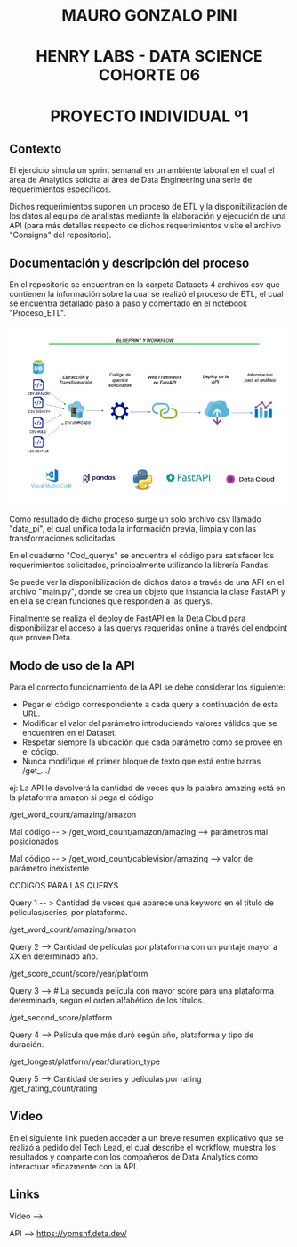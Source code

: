  <h1 align=center> MAURO GONZALO PINI
 <h1 align=center> HENRY LABS - DATA SCIENCE COHORTE 06
 <h1 align=center> PROYECTO INDIVIDUAL º1
  
 

## **Contexto**

El ejercicio simula un sprint semanal en un ambiente laboral en el cual el área de Analytics solicita al área de Data Engineering una serie de requerimientos específicos. 

Dichos requerimientos suponen un proceso de ETL y la disponibilización de los datos al equipo de analistas mediante la elaboración y ejecución de una API (para más detalles respecto de dichos requerimientos visite el archivo "Consigna" del repositorio).

## **Documentación y descripción del proceso**

En el repositorio se encuentran en la carpeta Datasets 4 archivos csv que contienen la información sobre la cual se realizó el proceso de ETL, el cual se encuentra detallado paso a paso y comentado en el notebook "Proceso_ETL".

![](Datasets/Blueprint%20y%20Workflow.png)

Como resultado de dicho proceso surge un solo archivo csv llamado "data_pi", el cual unifica toda la información previa, limpia y con las transformaciones solicitadas.

En el cuaderno "Cod_querys" se encuentra el código para satisfacer los requerimientos solicitados, principalmente utilizando la librería Pandas.   

Se puede ver la disponibilización de dichos datos a través de una API en el archivo "main.py", donde se crea un objeto que instancia la clase FastAPI y en ella se crean funciones que responden a las querys.

Finalmente se realiza el deploy de FastAPI en la Deta Cloud para disponibilizar el acceso a las querys requeridas online a través del endpoint que provee Deta.

## **Modo de uso de la API**

Para el correcto funcionamiento de la API se debe considerar los siguiente:

* Pegar el código correspondiente a cada query a continuación de esta URL.
* Modificar el valor del parámetro introduciendo valores válidos que se encuentren en el Dataset.
* Respetar siempre la ubicación que cada parámetro como se provee en el código.
* Nunca modifique el primer bloque de texto que está entre barras /get_.../

ej: La API le devolverá la cantidad de veces que la palabra amazing está en la plataforma amazon si pega el código

/get_word_count/amazing/amazon 
  

Mal código -- > /get_word_count/amazon/amazing   --> parámetros mal posicionados
  
Mal código -- > /get_word_count/cablevision/amazing   --> valor de parámetro inexistente


CODIGOS PARA LAS QUERYS

Query 1 -- > Cantidad de veces que aparece una keyword en el título de peliculas/series, por plataforma.

/get_word_count/amazing/amazon 

Query 2 --> Cantidad de películas por plataforma con un puntaje mayor a XX en determinado año.

/get_score_count/score/year/platform

Query 3 --> # La segunda película con mayor score para una plataforma determinada, según el orden alfabético de los títulos.

/get_second_score/platform

Query 4 --> Película que más duró según año, plataforma y tipo de duración.

/get_longest/platform/year/duration_type

Query 5 --> Cantidad de series y películas por rating        
/get_rating_count/rating


## **Video**

En el siguiente link pueden acceder a un breve resumen explicativo que se realizó a pedido del Tech Lead, el cual describe el workflow, muestra los resultados y comparte con los compañeros de Data Analytics como interactuar eficazmente con la API.

## **Links**

Video --> 

API --> https://ypmsnf.deta.dev/
